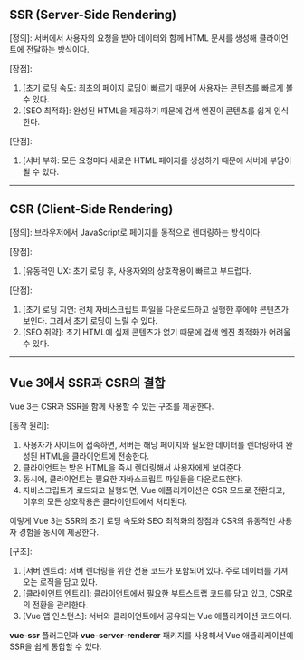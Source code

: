 ## SSR (Server-Side Rendering)

[정의]:
서버에서 사용자의 요청을 받아 데이터와 함께 HTML 문서를 생성해 클라이언트에 전달하는 방식이다.

[장점]:
1. [초기 로딩 속도: 최초의 페이지 로딩이 빠르기 때문에 사용자는 콘텐츠를 빠르게 볼 수 있다.
2. [SEO 최적화]: 완성된 HTML을 제공하기 때문에 검색 엔진이 콘텐츠를 쉽게 인식한다.

[단점]:
1. [서버 부하: 모든 요청마다 새로운 HTML 페이지를 생성하기 때문에 서버에 부담이 될 수 있다.

---

## CSR (Client-Side Rendering)

[정의]:
브라우저에서 JavaScript로 페이지를 동적으로 렌더링하는 방식이다.

[장점]:
1. [유동적인 UX: 초기 로딩 후, 사용자와의 상호작용이 빠르고 부드럽다.

[단점]:
1. [초기 로딩 지연: 전체 자바스크립트 파일을 다운로드하고 실행한 후에야 콘텐츠가 보인다. 그래서 초기 로딩이 느릴 수 있다.
2. [SEO 취약]: 초기 HTML에 실제 콘텐츠가 없기 때문에 검색 엔진 최적화가 어려울 수 있다.

---

## Vue 3에서 SSR과 CSR의 결합

Vue 3는 CSR과 SSR을 함께 사용할 수 있는 구조를 제공한다.

[동작 원리]:
1. 사용자가 사이트에 접속하면, 서버는 해당 페이지와 필요한 데이터를 렌더링하여 완성된 HTML을 클라이언트에 전송한다.
2. 클라이언트는 받은 HTML을 즉시 렌더링해서 사용자에게 보여준다.
3. 동시에, 클라이언트는 필요한 자바스크립트 파일들을 다운로드한다.
4. 자바스크립트가 로드되고 실행되면, Vue 애플리케이션은 CSR 모드로 전환되고, 이후의 모든 상호작용은 클라이언트에서 처리된다.

이렇게 Vue 3는 SSR의 초기 로딩 속도와 SEO 최적화의 장점과 CSR의 유동적인 사용자 경험을 동시에 제공한다.

[구조]:
1. [서버 엔트리: 서버 렌더링을 위한 전용 코드가 포함되어 있다. 주로 데이터를 가져오는 로직을 담고 있다.
2. [클라이언트 엔트리]: 클라이언트에서 필요한 부트스트랩 코드를 담고 있고, CSR로의 전환을 관리한다.
3. [Vue 앱 인스턴스]: 서버와 클라이언트에서 공유되는 Vue 애플리케이션 코드이다.

**vue-ssr** 플러그인과 **vue-server-renderer** 패키지를 사용해서 Vue 애플리케이션에 SSR을 쉽게 통합할 수 있다.
